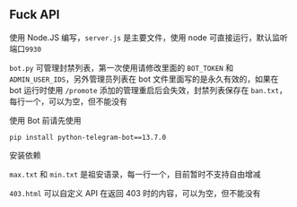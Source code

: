 ## Fuck API
使用 Node.JS 编写，`server.js` 是主要文件，使用 node 可直接运行，默认监听端口`9930`  

`bot.py` 可管理封禁列表，第一次使用请修改里面的 `BOT_TOKEN` 和 `ADMIN_USER_IDS`，另外管理员列表在 bot 文件里面写的是永久有效的，如果在 bot 运行时使用 `/promote` 添加的管理重启后会失效，封禁列表保存在 `ban.txt`，每行一个，可以为空，但不能没有

使用 Bot 前请先使用  
```Shell
pip install python-telegram-bot==13.7.0
```
安装依赖  

`max.txt` 和 `min.txt` 是祖安语录，每一行一个，目前暂时不支持自由增减  

`403.html` 可以自定义 API 在返回 403 时的内容，可以为空，但不能没有
